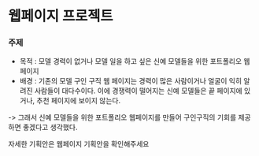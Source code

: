# 웹페이지 프로젝트

### 주제
- 목적 : 모델 경력이 없거나 모델 일을 하고 싶은 신예 모델들을 위한 포트폴리오 웹페이지
- 배경 : 기존의 모델 구인 구직 웹 페이지는 경력이 많은 사람이거나 얼굴이 익히 알려진 사람들이 대다수이다.
  이에 경쟁력이 떨어지는 신예 모델들은 끝 페이지에 있거나, 추천 페이지에 보이지 않는다.

-> 그래서 신예 모델들을 위한 포트폴리오 웹페이지를 만들어 구인구직의 기회를 제공하면 좋겠다고 생각했다.

자세한 기획안은 웹페이지 기획안을 확인해주세요

